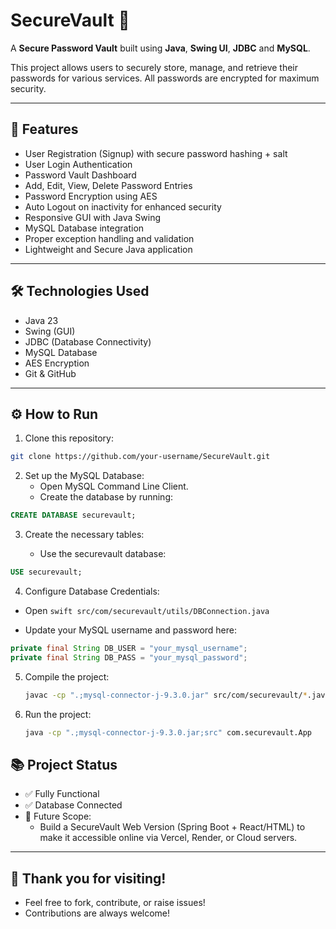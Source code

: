 # SecureVault 🔐

A **Secure Password Vault** built using **Java**, **Swing UI**, **JDBC** and **MySQL**.

This project allows users to securely store, manage, and retrieve their passwords for various services. All passwords are encrypted for maximum security.

---

## 🚀 Features

- User Registration (Signup) with secure password hashing + salt
- User Login Authentication
- Password Vault Dashboard
- Add, Edit, View, Delete Password Entries
- Password Encryption using AES
- Auto Logout on inactivity for enhanced security
- Responsive GUI with Java Swing
- MySQL Database integration
- Proper exception handling and validation
- Lightweight and Secure Java application

---

## 🛠️ Technologies Used

- Java 23
- Swing (GUI)
- JDBC (Database Connectivity)
- MySQL Database
- AES Encryption
- Git & GitHub

---

## ⚙️ How to Run

1. Clone this repository:

```bash
git clone https://github.com/your-username/SecureVault.git
```

2. Set up the MySQL Database:
   - Open MySQL Command Line Client.
   - Create the database by running:

  ```sql
  CREATE DATABASE securevault;
  ```

3. Create the necessary tables:

   - Use the securevault database:

```sql
USE securevault;
```



4. Configure Database Credentials:

  - Open ```swift
          src/com/securevault/utils/DBConnection.java
         ```

  - Update your MySQL username and password here:

  ```java
  private final String DB_USER = "your_mysql_username";
  private final String DB_PASS = "your_mysql_password";
  ```

5. Compile the project:

   ```bash
   javac -cp ".;mysql-connector-j-9.3.0.jar" src/com/securevault/*.java src/com/securevault/controller/*.java src/com/securevault/model/*.java src/com/securevault/service/*.java src/com/securevault/utils/*.java src/com/securevault/exceptions/*.java src/com/securevault/ui/*.java
   ```
   
6. Run the project:

   ```bash
   java -cp ".;mysql-connector-j-9.3.0.jar;src" com.securevault.App
   ```
   
## 📚 Project Status

- ✅ Fully Functional
- ✅ Database Connected
- 🔄 Future Scope:
     - Build a SecureVault Web Version (Spring Boot + React/HTML) to make it accessible online via Vercel, Render, or Cloud servers.

  
---
 ##  🙌 Thank you for visiting!
 - Feel free to fork, contribute, or raise issues!
 - Contributions are always welcome!


